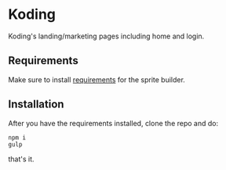 Koding
======

Koding's landing/marketing pages including home and login.

Requirements
------------
Make sure to install [requirements](https://github.com/Ensighten/spritesmith#requirements) for the sprite builder.

Installation
------------

After you have the requirements installed, clone the repo and do:

```
npm i
gulp
```

that's it.
